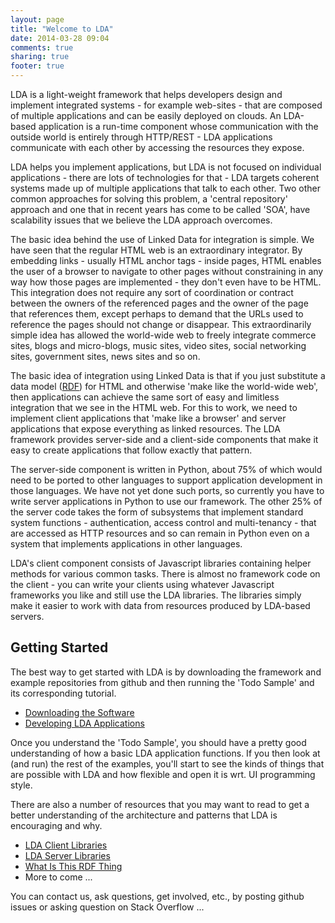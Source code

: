 ```yaml
---
layout: page
title: "Welcome to LDA"
date: 2014-03-28 09:04
comments: true
sharing: true
footer: true
---
```

LDA is a light-weight framework that helps developers design and implement integrated
systems - for example web-sites - that are composed of multiple applications and can be easily deployed
on clouds. An LDA-based application is a run-time component whose communication with the
outside world is entirely through HTTP/REST - LDA applications communicate with each other by accessing the resources they
expose.

LDA helps you implement applications, but LDA is not focused on individual applications - there are
lots of technologies for that - LDA targets coherent systems made up of
multiple applications that talk to each other. Two other common approaches for solving
this problem, a 'central repository' approach and one that in recent years
has come to be called 'SOA', have scalability issues that we believe the LDA
approach overcomes.

The basic idea behind the use of Linked Data for integration is simple.
We have seen that the regular HTML web is an extraordinary integrator.
By embedding links - usually HTML anchor tags - inside pages, HTML
enables the user of a browser to navigate to other pages without constraining in any way how those pages are implemented - they
don't even have to be HTML. This integration does not require any sort of
coordination or contract between the owners of the referenced pages and the
owner of the page that references them, except perhaps to demand that the URLs
used to reference the pages should not change or disappear. This extraordinarily
simple idea has allowed the world-wide web to freely integrate
commerce sites, blogs and micro-blogs, music sites, video sites, social
networking sites, government sites, news sites and so on.

The basic idea of integration
using Linked Data is that if you just substitute a data model 
([RDF](http://davetropeano.github.io/lda/what-is-this-rdf-thing/index.html)) for HTML and otherwise
'make like the world-wide web', then applications can achieve the same sort of easy and
limitless integration that we see in the HTML web.
For this to work, we need to implement client applications that 'make like a browser'
and server applications that expose everything as linked resources. The LDA
framework provides server-side and a client-side components that make it easy to
create applications that follow exactly that pattern.

The server-side component is written in Python,
about 75% of which would need to be ported to other languages to support application development in
those languages. We have not yet done such ports, so currently you have to write server
applications in Python to use our framework. The other 25% of the server code takes
the form of subsystems that implement standard system functions - authentication,
access control and multi-tenancy - that are accessed as HTTP resources and so can
remain in Python even on a system that implements applications in other languages.

LDA's client component consists of Javascript libraries containing helper methods
for various common tasks. There is almost no framework code on the client - you can write
your clients using whatever Javascript frameworks you like and still use the LDA libraries.
The libraries simply make it easier to work with data from resources produced by LDA-based servers.

## Getting Started

The best way to get started with LDA is by downloading the framework and example repositories
from github and then running the 'Todo Sample' and its corresponding tutorial. 

* [Downloading the Software](/downloading-the-software/index.html)
* [Developing LDA Applications](/developing-lda-applications/index.html)

Once you understand the 'Todo Sample', you should have a pretty good understanding of how
a basic LDA application functions. If you then look at (and run) the rest of the examples,
you'll start to see the kinds of things that are possible with LDA and how
flexible and open it is wrt. UI programming style.

There are also a number of resources that you may want to read to get a better understanding
of the architecture and patterns that LDA is encouraging and why.

* [LDA Client Libraries](/lda-client-libraries/index.html)
* [LDA Server Libraries](/lda-server-libraries/index.html)
* [What Is This RDF Thing](/what-is-this-rdf-thing/index.html)
* More to come ...

You can contact us, ask questions, get involved, etc., by posting github issues or asking question on Stack Overflow ...



